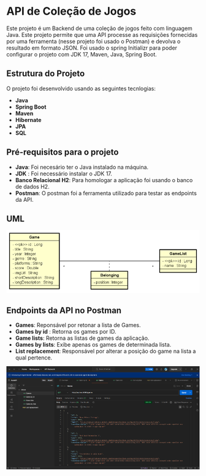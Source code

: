 # API de Coleção de Jogos

Este projeto é um Backend de uma coleção de jogos feito com linguagem Java. Este projeto permite que uma API processe as requisições fornecidas por uma ferramenta (nesse projeto foi usado o Postman) e devolva o resultado em formato JSON.
Foi usado o spring Initializr para poder configurar o projeto com JDK 17, Maven, Java, Spring Boot.

## Estrutura do Projeto

O projeto foi desenvolvido usando as seguintes tecnlogias:

- **Java**
- **Spring Boot**
- **Maven**
- **Hibernate**
- **JPA**
- **SQL**

## Pré-requisitos para o projeto 

- **Java**: Foi necesário ter o Java instalado na máquina.
- **JDK** : Foi necessário instalar o JDK 17.
- **Banco Relacional H2**: Para homologar a aplicação foi usando o banco de dados H2.
- **Postman**:  O postman foi a ferramenta utilizado para testar as endpoints da API.
  

## UML

![UML](https://raw.githubusercontent.com/Lisboa-753/dslist/refs/heads/main/UML.png)

## Endpoints da API no Postman

- **Games**: Reponsável por retonar a lista de Games.
- **Games by id** : Retorna os games por ID.
- **Game lists**: Retorna as listas de games da aplicação.
- **Games by lists**: Exibe apenas os games de determinada lista.
- **List replacement**: Responsável por alterar a posição do game na lista a qual pertence.

![ENDPOINT](https://raw.githubusercontent.com/Lisboa-753/dslist/refs/heads/main/EndPoint.png)


